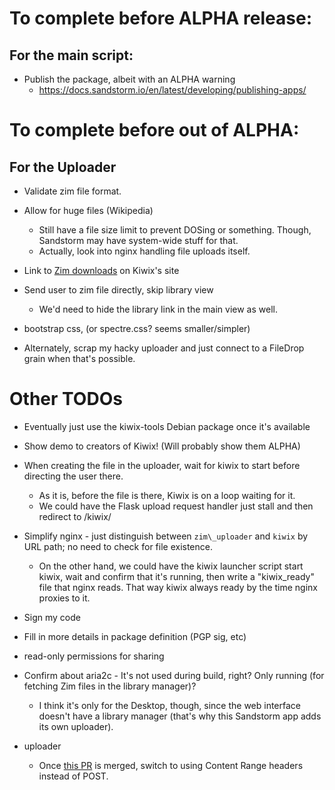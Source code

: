 # To complete before ALPHA release:

## For the main script:

* Publish the package, albeit with an ALPHA warning
  * https://docs.sandstorm.io/en/latest/developing/publishing-apps/

# To complete before out of ALPHA:

## For the Uploader

* Validate zim file format.

* Allow for huge files (Wikipedia)
  * Still have a file size limit to prevent DOSing or something. Though, Sandstorm may have system-wide stuff for that.
  * Actually, look into nginx handling file uploads itself.

* Link to [Zim downloads](http://www.kiwix.org/wiki/Content_in_all_languages) on Kiwix's site

* Send user to zim file directly, skip library view
  * We'd need to hide the library link in the main view as well.

* bootstrap css, (or spectre.css? seems smaller/simpler)

* Alternately, scrap my hacky uploader and just connect to a FileDrop grain when that's possible.

# Other TODOs

* Eventually just use the kiwix-tools Debian package once it's available

* Show demo to creators of Kiwix! (Will probably show them ALPHA)

* When creating the file in the uploader, wait for kiwix to start before directing the user there.
  * As it is, before the file is there, Kiwix is on a loop waiting for it.
  * We could have the Flask upload request handler just stall and then redirect to /kiwix/

* Simplify nginx - just distinguish between `zim\_uploader` and `kiwix` by URL path; no need to check for file existence.
  * On the other hand, we could have the kiwix launcher script start kiwix, wait and confirm that it's running, then write a "kiwix\_ready" file that nginx reads. That way kiwix always ready by the time nginx proxies to it.

* Sign my code

* Fill in more details in package definition (PGP sig, etc)

* read-only permissions for sharing

* Confirm about aria2c - It's not used during build, right? Only running (for fetching Zim files in the library manager)?
  * I think it's only for the Desktop, though, since the web interface doesn't have a library manager (that's why this Sandstorm app adds its own uploader).

* uploader
  * Once [this PR](https://github.com/sandstorm-io/sandstorm/pull/2887) is merged, switch to using Content Range headers instead of POST.

